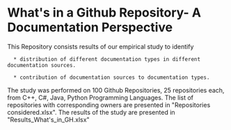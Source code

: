 # What's in a Github Repository- A Documentation Perspective
This Repository consists results of our empirical study to identify 
      
      * distribution of different documentation types in different documentation sources.
      
      * contribution of documentation sources to documentation types.

The study was performed on 100 Github Repositories, 25 repositories each, from C++, C#, Java, Python Programming Languages.
The list of repositories with corresponding owners are presented in "Repositories considered.xlsx".
The results of the study are presented in "Results_What's_in_GH.xlsx"
      
